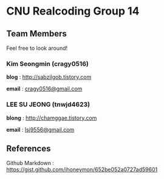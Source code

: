# CNU Realcoding Group 14
## Team Members

Feel free to look around!

### Kim Seongmin (cragy0516)

**blog**	 : http://sabzilgob.tistory.com

**email**	 : cragy0516@gmail.com

### LEE SU JEONG (tnwjd4623)
**blong**	 : http://chamggae.tistory.com

**email**	 : lsj9556@gmail.com

## References

Github Markdown	: https://gist.github.com/ihoneymon/652be052a0727ad59601

